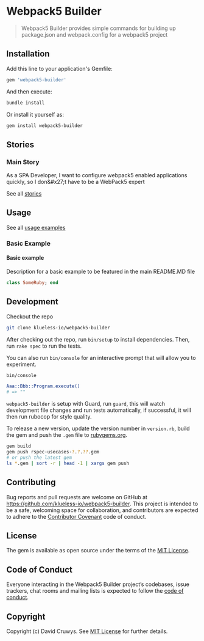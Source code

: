 # Webpack5 Builder

> Webpack5 Builder provides simple commands for building up package.json and webpack.config for a webpack5 project

## Installation

Add this line to your application's Gemfile:

```ruby
gem 'webpack5-builder'
```

And then execute:

```bash
bundle install
```

Or install it yourself as:

```bash
gem install webpack5-builder
```

## Stories

### Main Story

As a SPA Developer, I want to configure webpack5 enabled applications quickly, so I don&amp;#x27;t have to be a WebPack5 expert

See all [stories](./STORIES.md)

## Usage

See all [usage examples](./USAGE.md)

### Basic Example

#### Basic example

Description for a basic example to be featured in the main README.MD file

```ruby
class SomeRuby; end
```

## Development

Checkout the repo

```bash
git clone klueless-io/webpack5-builder
```

After checking out the repo, run `bin/setup` to install dependencies. Then, run `rake spec` to run the tests.

You can also run `bin/console` for an interactive prompt that will allow you to experiment.

```bash
bin/console

Aaa::Bbb::Program.execute()
# => ""
```

`webpack5-builder` is setup with Guard, run `guard`, this will watch development file changes and run tests automatically, if successful, it will then run rubocop for style quality.

To release a new version, update the version number in `version.rb`, build the gem and push the `.gem` file to [rubygems.org](https://rubygems.org).

```bash
gem build
gem push rspec-usecases-?.?.??.gem
# or push the latest gem
ls *.gem | sort -r | head -1 | xargs gem push
```

## Contributing

Bug reports and pull requests are welcome on GitHub at https://github.com/klueless-io/webpack5-builder. This project is intended to be a safe, welcoming space for collaboration, and contributors are expected to adhere to the [Contributor Covenant](http://contributor-covenant.org) code of conduct.

## License

The gem is available as open source under the terms of the [MIT License](https://opensource.org/licenses/MIT).

## Code of Conduct

Everyone interacting in the Webpack5 Builder project’s codebases, issue trackers, chat rooms and mailing lists is expected to follow the [code of conduct](https://github.com/klueless-io/webpack5-builder/blob/master/CODE_OF_CONDUCT.md).

## Copyright

Copyright (c) David Cruwys. See [MIT License](LICENSE.txt) for further details.
